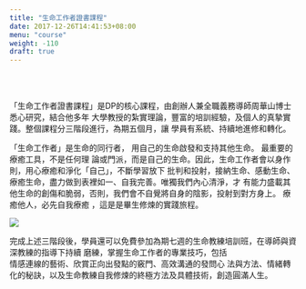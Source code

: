 ```yaml
---
title: "生命工作者證書課程"
date: 2017-12-26T14:41:53+08:00
menu: "course"
weight: -110
draft: true
---
```

<div class="course-content">

<!-- <h2 class="center dp-font-green font-bold">/ 生 命 工 作 者 證 書 課 程 / </h2> -->
<br>
<br>


<p class="center">「生命工作者證書課程」是DP的核心課程，由創辦人兼全職義務導師周華山博士悉心研究，結合他多年
大學教授的紮實理論，豐富的培訓經驗，及個人的真摯實踐。整個課程分三階段進行，為期五個月，讓
學員有系統、持續地進修和轉化。</p>

<p class="center">「生命工作者」是生命的同行者，
<font class="dp-font-lightGreen font-bold">用自己的生命啟發和支持其他生命。</font>
最重要的療癒工具，不是任何理
論或門派，而是自己的生命。因此，生命工作者會以身作則，用心療癒和淨化「自己」，不斷學習放下
批判和投射，接納生命、感動生命、療癒生命，盡力做到表裡如一、自我完善。唯獨我們內心清淨，才
有能力盛載其他生命的創傷和脆弱，否則，我們會不自覺將自身的陰影，投射到對方身上。
<font class="dp-font-lightGreen font-bold">療癒他人，必先自我療癒</font>
，這是是畢生修煉的實踐旅程。</p>


<img src="/img/course_level.png">


<p class="center">
完成上述三階段後，學員還可以免費參加為期七週的生命教練培訓班，在導師與資深教練的指導下持續
磨練，掌握生命工作者的專業技巧，包括<br>
<font class="dp-font-lightGreen font-bold">情感連線的藝術、欣賞正向出發點的竅門、高效溝通的發問心
法與方法、情緒轉化的秘訣，以及生命教練自我修煉的終極方法及具體技術</font>，創造圓滿人生。</p>

</div>